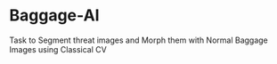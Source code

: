 # Baggage-AI
Task to Segment threat images and Morph them with Normal Baggage Images using Classical CV
